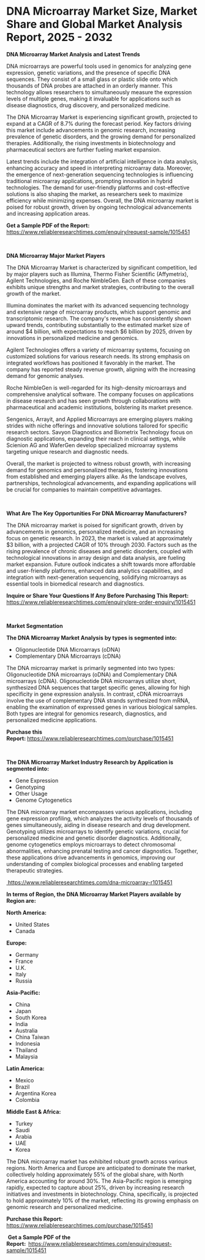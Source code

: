 <p><h1>DNA Microarray Market Size, Market Share and Global Market Analysis Report, 2025 - 2032</h1></p><p><strong>DNA Microarray Market Analysis and Latest Trends</strong></p>
<p><p>DNA microarrays are powerful tools used in genomics for analyzing gene expression, genetic variations, and the presence of specific DNA sequences. They consist of a small glass or plastic slide onto which thousands of DNA probes are attached in an orderly manner. This technology allows researchers to simultaneously measure the expression levels of multiple genes, making it invaluable for applications such as disease diagnostics, drug discovery, and personalized medicine.</p><p>The DNA Microarray Market is experiencing significant growth, projected to expand at a CAGR of 8.7% during the forecast period. Key factors driving this market include advancements in genomic research, increasing prevalence of genetic disorders, and the growing demand for personalized therapies. Additionally, the rising investments in biotechnology and pharmaceutical sectors are further fueling market expansion.</p><p>Latest trends include the integration of artificial intelligence in data analysis, enhancing accuracy and speed in interpreting microarray data. Moreover, the emergence of next-generation sequencing technologies is influencing traditional microarray applications, prompting innovation in hybrid technologies. The demand for user-friendly platforms and cost-effective solutions is also shaping the market, as researchers seek to maximize efficiency while minimizing expenses. Overall, the DNA microarray market is poised for robust growth, driven by ongoing technological advancements and increasing application areas.</p></p>
<p><strong>Get a Sample PDF of the Report:&nbsp;</strong> <a href="https://www.reliableresearchtimes.com/enquiry/request-sample/1015451?utm_campaign=3128&utm_medium=2&utm_source=Github&utm_content=ia&utm_term=12042025&utm_id=dna-microarray">https://www.reliableresearchtimes.com/enquiry/request-sample/1015451</a></p>
<p>&nbsp;</p>
<p><strong>DNA Microarray Major Market Players</strong></p>
<p><p>The DNA Microarray Market is characterized by significant competition, led by major players such as Illumina, Thermo Fisher Scientific (Affymetrix), Agilent Technologies, and Roche NimbleGen. Each of these companies exhibits unique strengths and market strategies, contributing to the overall growth of the market.</p><p>Illumina dominates the market with its advanced sequencing technology and extensive range of microarray products, which support genomic and transcriptomic research. The company's revenue has consistently shown upward trends, contributing substantially to the estimated market size of around $4 billion, with expectations to reach $6 billion by 2025, driven by innovations in personalized medicine and genomics.</p><p>Agilent Technologies offers a variety of microarray systems, focusing on customized solutions for various research needs. Its strong emphasis on integrated workflows has positioned it favorably in the market. The company has reported steady revenue growth, aligning with the increasing demand for genomic analyses.</p><p>Roche NimbleGen is well-regarded for its high-density microarrays and comprehensive analytical software. The company focuses on applications in disease research and has seen growth through collaborations with pharmaceutical and academic institutions, bolstering its market presence.</p><p>Sengenics, Arrayit, and Applied Microarrays are emerging players making strides with niche offerings and innovative solutions tailored for specific research sectors. Savyon Diagnostics and Biometrix Technology focus on diagnostic applications, expanding their reach in clinical settings, while Scienion AG and WaferGen develop specialized microarray systems targeting unique research and diagnostic needs.</p><p>Overall, the market is projected to witness robust growth, with increasing demand for genomics and personalized therapies, fostering innovations from established and emerging players alike. As the landscape evolves, partnerships, technological advancements, and expanding applications will be crucial for companies to maintain competitive advantages.</p></p>
<p>&nbsp;</p>
<p><strong>What Are The Key Opportunities For DNA Microarray Manufacturers?</strong></p>
<p><p>The DNA microarray market is poised for significant growth, driven by advancements in genomics, personalized medicine, and an increasing focus on genetic research. In 2023, the market is valued at approximately $3 billion, with a projected CAGR of 10% through 2030. Factors such as the rising prevalence of chronic diseases and genetic disorders, coupled with technological innovations in array design and data analysis, are fueling market expansion. Future outlook indicates a shift towards more affordable and user-friendly platforms, enhanced data analytics capabilities, and integration with next-generation sequencing, solidifying microarrays as essential tools in biomedical research and diagnostics.</p></p>
<p><strong>Inquire or Share Your Questions If Any Before Purchasing This Report:</strong> <a href="https://www.reliableresearchtimes.com/enquiry/pre-order-enquiry/1015451?utm_campaign=3128&utm_medium=2&utm_source=Github&utm_content=ia&utm_term=12042025&utm_id=dna-microarray">https://www.reliableresearchtimes.com/enquiry/pre-order-enquiry/1015451</a></p>
<p>&nbsp;</p>
<p><strong>Market Segmentation</strong></p>
<p><strong>The DNA Microarray Market Analysis by types is segmented into:</strong></p>
<p><ul><li>Oligonucleotide DNA Microarrays (oDNA)</li><li>Complementary DNA Microarrays (cDNA)</li></ul></p>
<p><p>The DNA microarray market is primarily segmented into two types: Oligonucleotide DNA microarrays (oDNA) and Complementary DNA microarrays (cDNA). Oligonucleotide DNA microarrays utilize short, synthesized DNA sequences that target specific genes, allowing for high specificity in gene expression analysis. In contrast, cDNA microarrays involve the use of complementary DNA strands synthesized from mRNA, enabling the examination of expressed genes in various biological samples. Both types are integral for genomics research, diagnostics, and personalized medicine applications.</p></p>
<p><strong>Purchase this Report:&nbsp;</strong><a href="https://www.reliableresearchtimes.com/purchase/1015451?utm_campaign=3128&utm_medium=2&utm_source=Github&utm_content=ia&utm_term=12042025&utm_id=dna-microarray">https://www.reliableresearchtimes.com/purchase/1015451</a></p>
<p>&nbsp;</p>
<p><strong>The DNA Microarray Market Industry Research by Application is segmented into:</strong></p>
<p><ul><li>Gene Expression</li><li>Genotyping</li><li>Other Usage</li><li>Genome Cytogenetics</li></ul></p>
<p><p>The DNA microarray market encompasses various applications, including gene expression profiling, which analyzes the activity levels of thousands of genes simultaneously, aiding in disease research and drug development. Genotyping utilizes microarrays to identify genetic variations, crucial for personalized medicine and genetic disorder diagnostics. Additionally, genome cytogenetics employs microarrays to detect chromosomal abnormalities, enhancing prenatal testing and cancer diagnostics. Together, these applications drive advancements in genomics, improving our understanding of complex biological processes and enabling targeted therapeutic strategies.</p></p>
<p><a href="https://www.reliableresearchtimes.com/dna-microarray-r1015451?utm_campaign=3128&utm_medium=2&utm_source=Github&utm_content=ia&utm_term=12042025&utm_id=dna-microarray">&nbsp;https://www.reliableresearchtimes.com/dna-microarray-r1015451</a></p>
<p><strong>In terms of Region, the DNA Microarray Market Players available by Region are:</strong></p>
<p>
    <p> <strong> North America: </strong>
        <ul>
            <li>United States</li>
            <li>Canada</li>
        </ul>
        </p> 
    <p> <strong> Europe: </strong>
        <ul>
            <li>Germany</li>
            <li>France</li>
            <li>U.K.</li>
            <li>Italy</li>
            <li>Russia</li>
        </ul>
        </p> 
    <p> <strong> Asia-Pacific: </strong>
        <ul>
            <li>China</li>
            <li>Japan</li>
            <li>South Korea</li>
            <li>India</li>
            <li>Australia</li>
            <li>China Taiwan</li>
            <li>Indonesia</li>
            <li>Thailand</li>
            <li>Malaysia</li>
        </ul>
        </p> 
    <p> <strong> Latin America: </strong>
        <ul>
            <li>Mexico</li>
            <li>Brazil</li>
            <li>Argentina Korea</li>
            <li>Colombia</li>
        </ul>
        </p> 
    <p> <strong> Middle East & Africa: </strong>
        <ul>
            <li>Turkey</li>
            <li>Saudi</li>
            <li>Arabia</li>
            <li>UAE</li>
            <li>Korea</li>
        </ul>
    </p>
    </p>
<p><p>The DNA microarray market has exhibited robust growth across various regions. North America and Europe are anticipated to dominate the market, collectively holding approximately 55% of the global share, with North America accounting for around 30%. The Asia-Pacific region is emerging rapidly, expected to capture about 25%, driven by increasing research initiatives and investments in biotechnology. China, specifically, is projected to hold approximately 10% of the market, reflecting its growing emphasis on genomic research and personalized medicine.</p></p>
<p><strong>Purchase this Report: </strong><a href="https://www.reliableresearchtimes.com/purchase/1015451?utm_campaign=3128&utm_medium=2&utm_source=Github&utm_content=ia&utm_term=12042025&utm_id=dna-microarray">https://www.reliableresearchtimes.com/purchase/1015451</a></p>
<p>&nbsp;<strong>Get a Sample PDF of the Report:&nbsp;&nbsp;</strong><a href="https://www.reliableresearchtimes.com/enquiry/request-sample/1015451?utm_campaign=3128&utm_medium=2&utm_source=Github&utm_content=ia&utm_term=12042025&utm_id=dna-microarray">https://www.reliableresearchtimes.com/enquiry/request-sample/1015451</a></p>
<p><strong></strong></p>
<p><p></p><p></p><p></p></p>